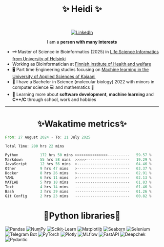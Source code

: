 
<!-- Introduction/Summary Section -->

<h1 align="center">✨ Heidi ✨</h1>
<br>

<!-- Centered LinkedIn badge -->
<p align="center">
  <a href="https://www.linkedin.com/in/heidi-putkuri/">
    <img src="http://img.shields.io/badge/LinkedIn-purple?style=flat&logo=linkedin" alt="LinkedIn">
  </a>
</p>
<p align="center">
  I am a <strong>person with many interests</strong>

</p>
<!-- **Badges** <img src="https://shields.io/badge/CV-purple" alt="CV" ></a> -->

<!-- **Badges**
- website to create badge : https://shields.io/
- very nice tutorial to create badge : https://medium.com/@therafamartins/make-your-customized-badges-in-a-few-minutes-18e75475e271
-->

<!-- Activities/Interests Section -->
- 🗝 Master of Science in Bioinformatics (2025) in [Life Science Informatics from University of Helsinki](https://www.helsinki.fi/en/degree-programmes/life-science-informatics-masters-programme)
- Working as Bioinformatician at [Finnish institute of Health and welfare](https://thl.fi/en/main-page)
- 🖥️ Part time Engineering studies focusing on [Machine learning in the University of Applied Sciences of Kajaani](https://kamk.fi/koulutukset/tieto-ja-viestintatekniikan-insinoori-datasta-tekoalyyn-paakaupunkiseutu-monimuoto/)
- 🧫 I have a Bachelor in Science (molecular biology) 2022 with minors in computer science 💻 and mathematics 🧮
- 🔭 Learning more about **software development**, **machine learning** and **C++/C** through school, work and hobbies


<hr>
<h1 align = center>✨Wakatime metrics✨</h1>
<!--START_SECTION:waka-->

```rust
From: 27 August 2024 - To: 21 July 2025

Total Time: 280 hrs 22 mins

Python          172 hrs 50 mins >>>>>>>>>>>>>>>----------   59.57 %
Markdown        55 hrs 58 mins  >>>>>--------------------   19.29 %
JavaScript      12 hrs 56 mins  >------------------------   04.46 %
Other           9 hrs 47 mins   >------------------------   03.37 %
Docker          8 hrs 26 mins   >------------------------   02.91 %
YAML            6 hrs 11 mins   >------------------------   02.13 %
MATLAB          5 hrs 18 mins   -------------------------   01.83 %
Text            4 hrs 14 mins   -------------------------   01.46 %
Bash            3 hrs 39 mins   -------------------------   01.26 %
Git Config      2 hrs 23 mins   -------------------------   00.82 %
```

<!--END_SECTION:waka-->

<h1 align="center">🐍Python libraries🐍</h1>

![Pandas](https://img.shields.io/badge/Pandas-🐼-yellow?logo=pandas)
![NumPy](https://img.shields.io/badge/NumPy-📊-blue?logo=numpy)
![Scikit-Learn](https://img.shields.io/badge/Scikit--Learn-🤖-orange?logo=scikitlearn)
![Matplotlib](https://img.shields.io/badge/Matplotlib-📈-blueviolet?logo=matplotlib)
![Seaborn](https://img.shields.io/badge/Seaborn-🎨-cyan?logo=seaborn)
![Selenium](https://img.shields.io/badge/Selenium-🕵️‍♂️-green?logo=selenium)
![Telegram Bot](https://img.shields.io/badge/Telegram--Bot-📬-blue?logo=telegram)
![PyTorch](https://img.shields.io/badge/PyTorch-🔥-red?logo=pytorch)
![Plotly](https://img.shields.io/badge/Plotly-📈-blueviolet?logo=plotly)
![MLflow](https://img.shields.io/badge/MLflow-%F0%9F%94%A5-orange?logo=mlflow)
![FastAPI](https://img.shields.io/badge/FastAPI-🚀-green?logo=fastapi)
![Deepchek](https://img.shields.io/badge/Deepchek-🤖-blue?logo=python)
![Pydantic](https://img.shields.io/badge/Pydantic-⭐-blue?logo=python)

